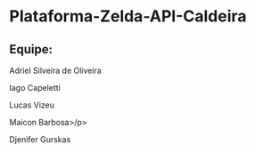 # Plataforma-Zelda-API-Caldeira
<h2>Equipe: </h2>
<p>Adriel Silveira de Oliveira</p>
<p>Iago Capeletti</p>
<p>Lucas Vizeu</p>
<p>Maicon Barbosa>/p>
<p>Djenifer Gurskas</p>
